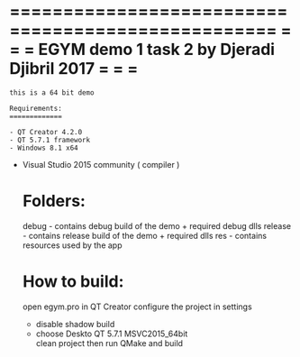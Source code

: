 ===================================================
=																			            =
=		EGYM demo 1 task 2 by Djeradi Djibril 2017		=
=																			            =
===================================================

	this is a 64 bit demo

	Requirements:
	=============

	- QT Creator 4.2.0
	- QT 5.7.1 framework
	- Windows 8.1 x64
  - Visual Studio 2015 community ( compiler )


	Folders:
	========
	
	debug - contains debug build of the demo + required debug dlls
	release - contains release build of the demo + required dlls
	res - contains resources used by the app


	How to build:
	=============
	
	open egym.pro in QT Creator
	configure the project in settings 
    - disable shadow build
    - choose Deskto QT 5.7.1 MSVC2015_64bit   
	clean project then run QMake and build
